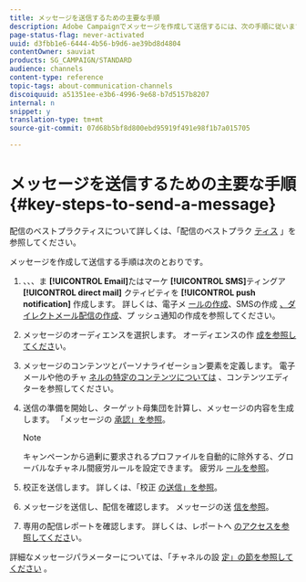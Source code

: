 ```yaml
---
title: メッセージを送信するための主要な手順
description: Adobe Campaignでメッセージを作成して送信するには、次の手順に従います。
page-status-flag: never-activated
uuid: d3fbb1e6-6444-4b56-b9d6-ae39bd8d4804
contentOwner: sauviat
products: SG_CAMPAIGN/STANDARD
audience: channels
content-type: reference
topic-tags: about-communication-channels
discoiquuid: a51351ee-e3b6-4996-9e68-b7d5157b8207
internal: n
snippet: y
translation-type: tm+mt
source-git-commit: 07d68b5bf8d800ebd95919f491e98f1b7a015705

---
```



# メッセージを送信するための主要な手順{#key-steps-to-send-a-message}

配信のベストプラクティスについて詳しくは、「配信のベストプラク [ティス](https://helpx.adobe.com/campaign/kb/delivery-best-practices.html) 」を参照してください。

メッセージを作成して送信する手順は次のとおりです。

1. 、、、ま **[!UICONTROL Email]**&#x200B;たはマーケ **[!UICONTROL SMS]**&#x200B;ティングア **[!UICONTROL direct mail]** クティビティを **[!UICONTROL push notification]** 作成します。 詳しくは、電子メ [ールの作成](../../channels/using/creating-an-email.md)、SMSの作成 [、ダイレクトメール配信の作成](../../channels/using/creating-an-sms-message.md)、プ [](../../channels/using/creating-the-direct-mail.md)[](../../channels/using/preparing-and-sending-a-push-notification.md)ッシュ通知の作成を参照してください。
1. メッセージのオーディエンスを選択します。 オーディエンスの作 [成を参照してくださ](../../audiences/using/creating-audiences.md)い。
1. メッセージのコンテンツとパーソナライゼーション要素を定義します。 電子メールや他のチャ [ネルの特定のコンテンツについては](../../designing/using/designing-content-in-adobe-campaign.md) 、コンテンツエディターを参照してください。
1. 送信の準備を開始し、ターゲット母集団を計算し、メッセージの内容を生成します。 「メッセージの [承認」を参照](../../sending/using/preparing-the-send.md)。

   >[!NOTE]
   >
   >キャンペーンから過剰に要求されるプロファイルを自動的に除外する、グローバルなチャネル間疲労ルールを設定できます。 疲労ル [ールを参照](../../administration/using/fatigue-rules.md)。

1. 校正を送信します。 詳しくは、「校正 [の送信」を参照](../../sending/using/sending-proofs.md)。
1. メッセージを送信し、配信を確認します。 メッセージの送 [信を参照](../../sending/using/confirming-the-send.md)。
1. 専用の配信レポートを確認します。 詳しくは、レポートへ [のアクセスを参照してくださ](../../reporting/using/about-dynamic-reports.md)い。

詳細なメッセージパラメーターについては、「チャネルの設 [定」の節を参照してください](../../administration/using/about-channel-configuration.md) 。
